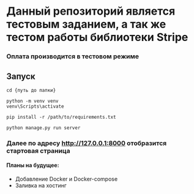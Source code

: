 # Данный репозиторий является тестовым заданием, а так же тестом работы библиотеки Stripe

### Оплата производится в тестовом режиме

## Запуск

```
cd {путь до папки}
```
```
python -m venv venv
venv\Scripts\activate
```
```
pip install -r /path/to/requirements.txt
```
```
python manage.py run server
```
### Далее по адресу http://127.0.0.1:8000 отобразится стартовая страница

#### Планы на будущее: 
- Добавление Docker и Docker-compose
- Заливка на хостинг
